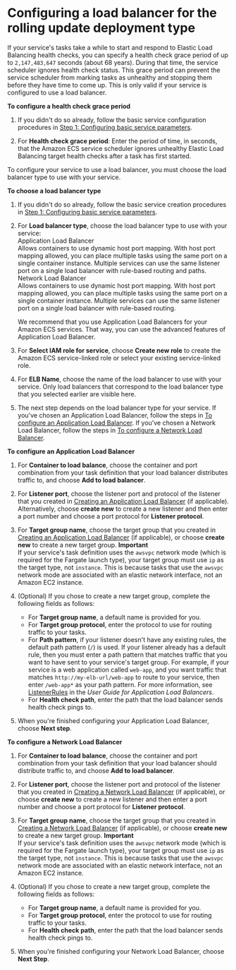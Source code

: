 # Configuring a load balancer for the rolling update deployment type<a name="service-create-loadbalancer-rolling"></a>

If your service's tasks take a while to start and respond to Elastic Load Balancing health checks, you can specify a health check grace period of up to `2,147,483,647` seconds \(about 68 years\)\. During that time, the service scheduler ignores health check status\. This grace period can prevent the service scheduler from marking tasks as unhealthy and stopping them before they have time to come up\. This is only valid if your service is configured to use a load balancer\.<a name="service-health-check-grace-period"></a>

**To configure a health check grace period**

1. If you didn't do so already, follow the basic service configuration procedures in [Step 1: Configuring basic service parameters](basic-service-params.md)\.

1. For **Health check grace period**: Enter the period of time, in seconds, that the Amazon ECS service scheduler ignores unhealthy Elastic Load Balancing target health checks after a task has first started\.

To configure your service to use a load balancer, you must choose the load balancer type to use with your service\.

**To choose a load balancer type**

1. If you didn't do so already, follow the basic service creation procedures in [Step 1: Configuring basic service parameters](basic-service-params.md)\.

1. For **Load balancer type**, choose the load balancer type to use with your service:  
Application Load Balancer  
Allows containers to use dynamic host port mapping\. With host port mapping allowed, you can place multiple tasks using the same port on a single container instance\. Multiple services can use the same listener port on a single load balancer with rule\-based routing and paths\.  
Network Load Balancer  
Allows containers to use dynamic host port mapping\. With host port mapping allowed, you can place multiple tasks using the same port on a single container instance\. Multiple services can use the same listener port on a single load balancer with rule\-based routing\.

   We recommend that you use Application Load Balancers for your Amazon ECS services\. That way, you can use the advanced features of Application Load Balancer\.

1. For **Select IAM role for service**, choose **Create new role** to create the Amazon ECS service\-linked role or select your existing service\-linked role\.

1. For **ELB Name**, choose the name of the load balancer to use with your service\. Only load balancers that correspond to the load balancer type that you selected earlier are visible here\.

1. The next step depends on the load balancer type for your service\. If you've chosen an Application Load Balancer, follow the steps in [To configure an Application Load Balancer](#create-service-configure-alb)\. If you've chosen a Network Load Balancer, follow the steps in [To configure a Network Load Balancer](#create-service-configure-nlb)\. <a name="create-service-configure-alb"></a>

**To configure an Application Load Balancer**

1. For **Container to load balance**, choose the container and port combination from your task definition that your load balancer distributes traffic to, and choose **Add to load balancer**\.

1. For **Listener port**, choose the listener port and protocol of the listener that you created in [Creating an Application Load Balancer](create-application-load-balancer.md) \(if applicable\)\. Alternatively, choose **create new** to create a new listener and then enter a port number and choose a port protocol for **Listener protocol**\.

1. For **Target group name**, choose the target group that you created in [Creating an Application Load Balancer](create-application-load-balancer.md) \(if applicable\), or choose **create new** to create a new target group\.
**Important**  
If your service's task definition uses the `awsvpc` network mode \(which is required for the Fargate launch type\), your target group must use `ip` as the target type, not `instance`\. This is because tasks that use the `awsvpc` network mode are associated with an elastic network interface, not an Amazon EC2 instance\.

1. \(Optional\) If you chose to create a new target group, complete the following fields as follows:
   + For **Target group name**, a default name is provided for you\.
   + For **Target group protocol**, enter the protocol to use for routing traffic to your tasks\.
   + For **Path pattern**, if your listener doesn't have any existing rules, the default path pattern \(`/`\) is used\. If your listener already has a default rule, then you must enter a path pattern that matches traffic that you want to have sent to your service's target group\. For example, if your service is a web application called `web-app`, and you want traffic that matches `http://my-elb-url/web-app` to route to your service, then enter `/web-app*` as your path pattern\. For more information, see [ListenerRules](https://docs.aws.amazon.com/elasticloadbalancing/latest/application/load-balancer-listeners.html#listener-rules) in the *User Guide for Application Load Balancers*\.
   + For **Health check path**, enter the path that the load balancer sends health check pings to\.

1. When you're finished configuring your Application Load Balancer, choose **Next step**\.<a name="create-service-configure-nlb"></a>

**To configure a Network Load Balancer**

1. For **Container to load balance**, choose the container and port combination from your task definition that your load balancer should distribute traffic to, and choose **Add to load balancer**\.

1. For **Listener port**, choose the listener port and protocol of the listener that you created in [Creating a Network Load Balancer](create-network-load-balancer.md) \(if applicable\), or choose **create new** to create a new listener and then enter a port number and choose a port protocol for **Listener protocol**\.

1. For **Target group name**, choose the target group that you created in [Creating a Network Load Balancer](create-network-load-balancer.md) \(if applicable\), or choose **create new** to create a new target group\.
**Important**  
If your service's task definition uses the `awsvpc` network mode \(which is required for the Fargate launch type\), your target group must use `ip` as the target type, not `instance`\. This is because tasks that use the `awsvpc` network mode are associated with an elastic network interface, not an Amazon EC2 instance\.

1. \(Optional\) If you chose to create a new target group, complete the following fields as follows:
   + For **Target group name**, a default name is provided for you\. 
   + For **Target group protocol**, enter the protocol to use for routing traffic to your tasks\.
   + For **Health check path**, enter the path that the load balancer sends health check pings to\.

1. When you're finished configuring your Network Load Balancer, choose **Next Step**\.